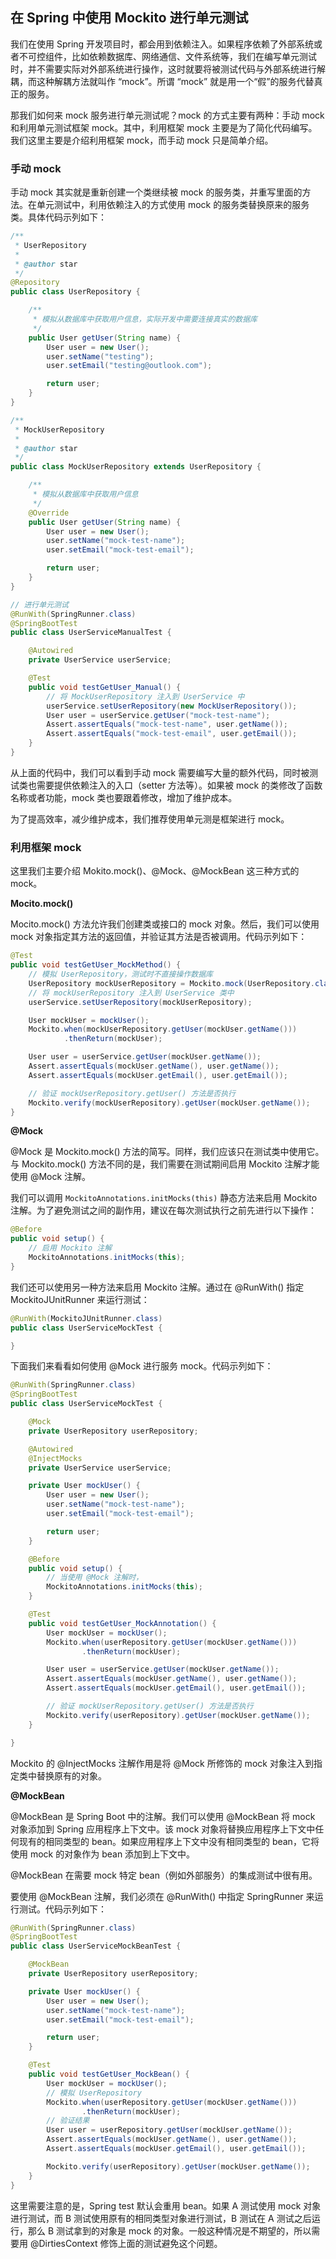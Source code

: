 ## 在 Spring 中使用 Mockito 进行单元测试

我们在使用 Spring 开发项目时，都会用到依赖注入。如果程序依赖了外部系统或者不可控组件，比如依赖数据库、网络通信、文件系统等，我们在编写单元测试时，并不需要实际对外部系统进行操作，这时就要将被测试代码与外部系统进行解耦，而这种解耦方法就叫作 “mock”。所谓 “mock” 就是用一个“假”的服务代替真正的服务。

那我们如何来 mock 服务进行单元测试呢？mock 的方式主要有两种：手动 mock 和利用单元测试框架 mock。其中，利用框架 mock 主要是为了简化代码编写。我们这里主要是介绍利用框架 mock，而手动 mock 只是简单介绍。


### 手动 mock

手动 mock 其实就是重新创建一个类继续被 mock 的服务类，并重写里面的方法。在单元测试中，利用依赖注入的方式使用 mock 的服务类替换原来的服务类。具体代码示列如下：

```java
/**
 * UserRepository
 *
 * @author star
 */
@Repository
public class UserRepository {

    /**
     * 模拟从数据库中获取用户信息，实际开发中需要连接真实的数据库
     */
    public User getUser(String name) {
        User user = new User();
        user.setName("testing");
        user.setEmail("testing@outlook.com");

        return user;
    }
}

/**
 * MockUserRepository
 *
 * @author star
 */
public class MockUserRepository extends UserRepository {

    /**
     * 模拟从数据库中获取用户信息
     */
    @Override
    public User getUser(String name) {
        User user = new User();
        user.setName("mock-test-name");
        user.setEmail("mock-test-email");

        return user;
    }
}

// 进行单元测试
@RunWith(SpringRunner.class)
@SpringBootTest
public class UserServiceManualTest {

    @Autowired
    private UserService userService;

    @Test
    public void testGetUser_Manual() {
        // 将 MockUserRepository 注入到 UserService 中
        userService.setUserRepository(new MockUserRepository());
        User user = userService.getUser("mock-test-name");
        Assert.assertEquals("mock-test-name", user.getName());
        Assert.assertEquals("mock-test-email", user.getEmail());
    }
}
```

从上面的代码中，我们可以看到手动 mock 需要编写大量的额外代码，同时被测试类也需要提供依赖注入的入口（setter 方法等）。如果被 mock 的类修改了函数名称或者功能，mock 类也要跟着修改，增加了维护成本。

为了提高效率，减少维护成本，我们推荐使用单元测是框架进行 mock。

### 利用框架 mock

这里我们主要介绍 Mokito.mock()、@Mock、@MockBean 这三种方式的 mock。

**Mocito.mock()**

Mocito.mock() 方法允许我们创建类或接口的 mock 对象。然后，我们可以使用 mock 对象指定其方法的返回值，并验证其方法是否被调用。代码示列如下：

```java
@Test
public void testGetUser_MockMethod() {
    // 模拟 UserRepository，测试时不直接操作数据库
    UserRepository mockUserRepository = Mockito.mock(UserRepository.class);
    // 将 mockUserRepository 注入到 UserService 类中
    userService.setUserRepository(mockUserRepository);

    User mockUser = mockUser();
    Mockito.when(mockUserRepository.getUser(mockUser.getName()))
            .thenReturn(mockUser);

    User user = userService.getUser(mockUser.getName());
    Assert.assertEquals(mockUser.getName(), user.getName());
    Assert.assertEquals(mockUser.getEmail(), user.getEmail());

    // 验证 mockUserRepository.getUser() 方法是否执行
    Mockito.verify(mockUserRepository).getUser(mockUser.getName());
}
```

**@Mock** 

@Mock 是 Mockito.mock() 方法的简写。同样，我们应该只在测试类中使用它。与 Mockito.mock() 方法不同的是，我们需要在测试期间启用 Mockito 注解才能使用 @Mock 注解。

我们可以调用 `MockitoAnnotations.initMocks(this)` 静态方法来启用 Mockito 注解。为了避免测试之间的副作用，建议在每次测试执行之前先进行以下操作：

```java
@Before
public void setup() {
    // 启用 Mockito 注解
    MockitoAnnotations.initMocks(this);
}
```

我们还可以使用另一种方法来启用 Mockito 注解。通过在 @RunWith() 指定 MockitoJUnitRunner 来运行测试：

```java
@RunWith(MockitoJUnitRunner.class)
public class UserServiceMockTest { 

}
```

下面我们来看看如何使用 @Mock 进行服务 mock。代码示列如下：

```java
@RunWith(SpringRunner.class)
@SpringBootTest
public class UserServiceMockTest {

    @Mock
    private UserRepository userRepository;

    @Autowired
    @InjectMocks
    private UserService userService;

    private User mockUser() {
        User user = new User();
        user.setName("mock-test-name");
        user.setEmail("mock-test-email");

        return user;
    }

    @Before
    public void setup() {
        // 当使用 @Mock 注解时，
        MockitoAnnotations.initMocks(this);
    }

    @Test
    public void testGetUser_MockAnnotation() {
        User mockUser = mockUser();
        Mockito.when(userRepository.getUser(mockUser.getName()))
                .thenReturn(mockUser);

        User user = userService.getUser(mockUser.getName());
        Assert.assertEquals(mockUser.getName(), user.getName());
        Assert.assertEquals(mockUser.getEmail(), user.getEmail());

        // 验证 mockUserRepository.getUser() 方法是否执行
        Mockito.verify(userRepository).getUser(mockUser.getName());
    }

}
```

Mockito 的 @InjectMocks 注解作用是将 @Mock 所修饰的 mock 对象注入到指定类中替换原有的对象。

**@MockBean**

@MockBean 是 Spring Boot 中的注解。我们可以使用 @MockBean 将 mock 对象添加到 Spring 应用程序上下文中。该 mock 对象将替换应用程序上下文中任何现有的相同类型的 bean。如果应用程序上下文中没有相同类型的 bean，它将使用 mock 的对象作为 bean 添加到上下文中。

@MockBean 在需要 mock 特定 bean（例如外部服务）的集成测试中很有用。

要使用 @MockBean 注解，我们必须在 @RunWith() 中指定 SpringRunner 来运行测试。代码示列如下：

```java
@RunWith(SpringRunner.class)
@SpringBootTest
public class UserServiceMockBeanTest {

    @MockBean
    private UserRepository userRepository;

    private User mockUser() {
        User user = new User();
        user.setName("mock-test-name");
        user.setEmail("mock-test-email");

        return user;
    }

    @Test
    public void testGetUser_MockBean() {
        User mockUser = mockUser();
        // 模拟 UserRepository
        Mockito.when(userRepository.getUser(mockUser.getName()))
                .thenReturn(mockUser);
        // 验证结果
        User user = userRepository.getUser(mockUser.getName());
        Assert.assertEquals(mockUser.getName(), user.getName());
        Assert.assertEquals(mockUser.getEmail(), user.getEmail());

        Mockito.verify(userRepository).getUser(mockUser.getName());
    }
}
```

这里需要注意的是，Spring test 默认会重用 bean。如果 A 测试使用 mock 对象进行测试，而 B 测试使用原有的相同类型对象进行测试，B 测试在 A 测试之后运行，那么 B 测试拿到的对象是 mock 的对象。一般这种情况是不期望的，所以需要用 @DirtiesContext 修饰上面的测试避免这个问题。






